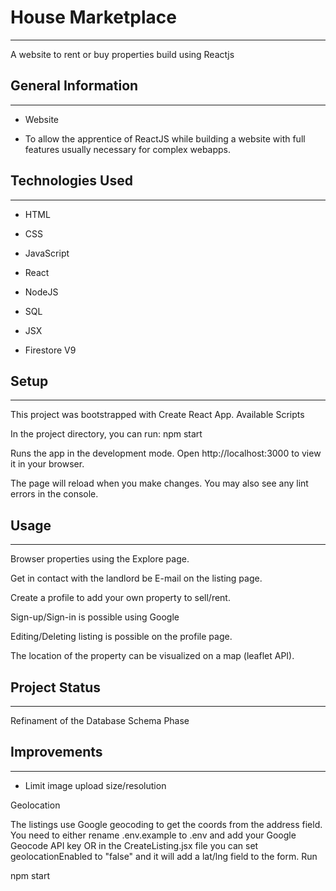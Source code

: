 <h1>House Marketplace</h1>
<hr><p>A website to rent or buy properties build using Reactjs</p><h2>General Information</h2>
<hr><ul>
<li>Website</li>
</ul><ul>
<li>To allow the apprentice of ReactJS while building a website with full features usually necessary for complex webapps.</li>
</ul><h2>Technologies Used</h2>
<hr><ul>
<li>HTML</li>
</ul><ul>
<li>CSS</li>
</ul><ul>
<li>JavaScript</li>
</ul><ul>
<li>React</li>
</ul><ul>
<li>NodeJS</li>
</ul><ul>
<li>SQL</li>
</ul><ul>
<li>JSX</li>
</ul><ul>
<li>Firestore V9</li>
</ul><h2>Setup</h2>
<hr><p>This project was bootstrapped with Create React App.
Available Scripts</p>
<p>In the project directory, you can run:
npm start</p>
<p>Runs the app in the development mode.
Open http://localhost:3000 to view it in your browser.</p>
<p>The page will reload when you make changes.
You may also see any lint errors in the console.</p><h2>Usage</h2>
<hr><p>Browser properties using the Explore page.</p>
<p>Get in contact with the landlord be E-mail on the listing page.</p>
<p>Create a profile to add your own property to sell/rent.</p>
<p>Sign-up/Sign-in is possible using Google</p>
<p>Editing/Deleting listing is possible on the profile page.</p>
<p>The location of the property can be visualized on a map (leaflet API).</p><h2>Project Status</h2>
<hr><p>Refinament of the Database Schema Phase</p><h2>Improvements</h2>
<hr><ul>
<li>Limit image upload size/resolution</li>
</ul>


Geolocation

The listings use Google geocoding to get the coords from the address field. You need to either rename .env.example to .env and add your Google Geocode API key OR in the CreateListing.jsx file you can set geolocationEnabled to "false" and it will add a lat/lng field to the form.
Run

npm start
